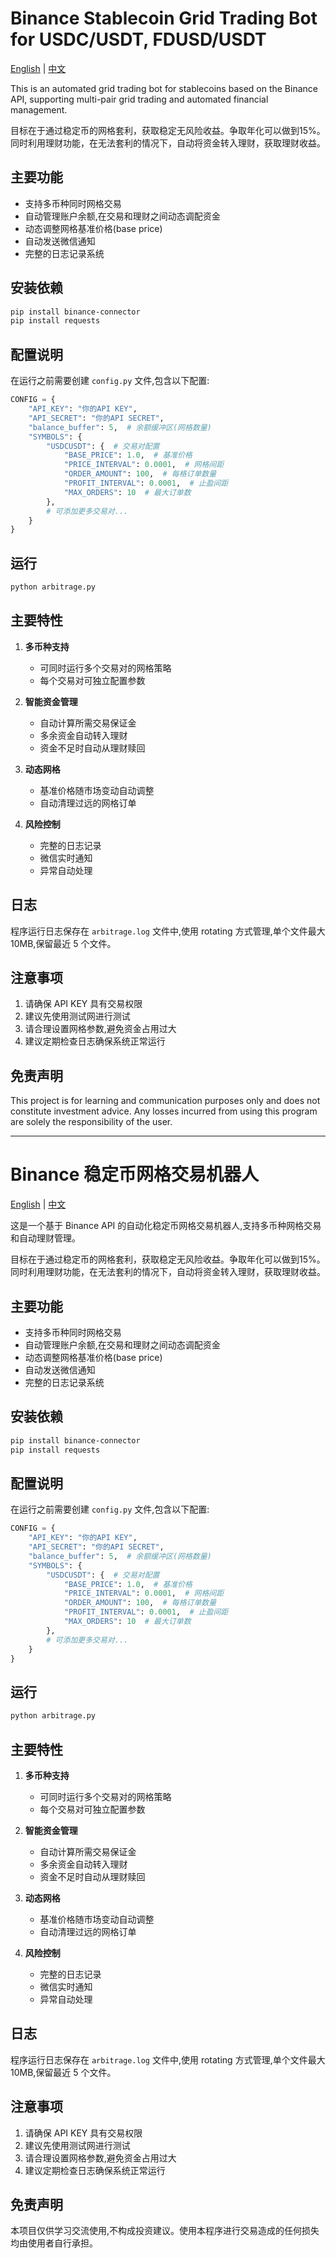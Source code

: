 # Binance Stablecoin Grid Trading Bot for USDC/USDT, FDUSD/USDT

[English](README.md#binance-stablecoin-grid-trading-bot-for-usdcusdt-fdusdusdt) | [中文](README.md#binance-稳定币网格交易机器人)

This is an automated grid trading bot for stablecoins based on the Binance API, supporting multi-pair grid trading and automated financial management.

目标在于通过稳定币的网格套利，获取稳定无风险收益。争取年化可以做到15%。
同时利用理财功能，在无法套利的情况下，自动将资金转入理财，获取理财收益。

## 主要功能

- 支持多币种同时网格交易
- 自动管理账户余额,在交易和理财之间动态调配资金
- 动态调整网格基准价格(base price)
- 自动发送微信通知
- 完整的日志记录系统

## 安装依赖

```bash
pip install binance-connector
pip install requests
```

## 配置说明

在运行之前需要创建 `config.py` 文件,包含以下配置:

```python
CONFIG = {
    "API_KEY": "你的API KEY",
    "API_SECRET": "你的API SECRET",
    "balance_buffer": 5,  # 余额缓冲区(网格数量)
    "SYMBOLS": {
        "USDCUSDT": {  # 交易对配置
            "BASE_PRICE": 1.0,  # 基准价格
            "PRICE_INTERVAL": 0.0001,  # 网格间距
            "ORDER_AMOUNT": 100,  # 每格订单数量
            "PROFIT_INTERVAL": 0.0001,  # 止盈间距
            "MAX_ORDERS": 10  # 最大订单数
        },
        # 可添加更多交易对...
    }
}
```

## 运行

```bash
python arbitrage.py
```

## 主要特性

1. **多币种支持**
   - 可同时运行多个交易对的网格策略
   - 每个交易对可独立配置参数

2. **智能资金管理**
   - 自动计算所需交易保证金
   - 多余资金自动转入理财
   - 资金不足时自动从理财赎回

3. **动态网格**
   - 基准价格随市场变动自动调整
   - 自动清理过远的网格订单

4. **风险控制**
   - 完整的日志记录
   - 微信实时通知
   - 异常自动处理

## 日志

程序运行日志保存在 `arbitrage.log` 文件中,使用 rotating 方式管理,单个文件最大 10MB,保留最近 5 个文件。

## 注意事项

1. 请确保 API KEY 具有交易权限
2. 建议先使用测试网进行测试
3. 请合理设置网格参数,避免资金占用过大
4. 建议定期检查日志确保系统正常运行

## 免责声明

This project is for learning and communication purposes only and does not constitute investment advice. Any losses incurred from using this program are solely the responsibility of the user.

---

# Binance 稳定币网格交易机器人

[English](README.md#binance-stablecoin-grid-trading-bot-for-usdcusdt-fdusdusdt) | [中文](README.md#binance-稳定币网格交易机器人)

这是一个基于 Binance API 的自动化稳定币网格交易机器人,支持多币种网格交易和自动理财管理。

目标在于通过稳定币的网格套利，获取稳定无风险收益。争取年化可以做到15%。
同时利用理财功能，在无法套利的情况下，自动将资金转入理财，获取理财收益。

## 主要功能

- 支持多币种同时网格交易
- 自动管理账户余额,在交易和理财之间动态调配资金
- 动态调整网格基准价格(base price)
- 自动发送微信通知
- 完整的日志记录系统

## 安装依赖

```bash
pip install binance-connector
pip install requests
```

## 配置说明

在运行之前需要创建 `config.py` 文件,包含以下配置:

```python
CONFIG = {
    "API_KEY": "你的API KEY",
    "API_SECRET": "你的API SECRET",
    "balance_buffer": 5,  # 余额缓冲区(网格数量)
    "SYMBOLS": {
        "USDCUSDT": {  # 交易对配置
            "BASE_PRICE": 1.0,  # 基准价格
            "PRICE_INTERVAL": 0.0001,  # 网格间距
            "ORDER_AMOUNT": 100,  # 每格订单数量
            "PROFIT_INTERVAL": 0.0001,  # 止盈间距
            "MAX_ORDERS": 10  # 最大订单数
        },
        # 可添加更多交易对...
    }
}
```

## 运行

```bash
python arbitrage.py
```

## 主要特性

1. **多币种支持**
   - 可同时运行多个交易对的网格策略
   - 每个交易对可独立配置参数

2. **智能资金管理**
   - 自动计算所需交易保证金
   - 多余资金自动转入理财
   - 资金不足时自动从理财赎回

3. **动态网格**
   - 基准价格随市场变动自动调整
   - 自动清理过远的网格订单

4. **风险控制**
   - 完整的日志记录
   - 微信实时通知
   - 异常自动处理

## 日志

程序运行日志保存在 `arbitrage.log` 文件中,使用 rotating 方式管理,单个文件最大 10MB,保留最近 5 个文件。

## 注意事项

1. 请确保 API KEY 具有交易权限
2. 建议先使用测试网进行测试
3. 请合理设置网格参数,避免资金占用过大
4. 建议定期检查日志确保系统正常运行

## 免责声明

本项目仅供学习交流使用,不构成投资建议。使用本程序进行交易造成的任何损失均由使用者自行承担。
